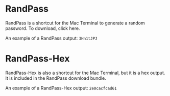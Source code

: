 # RandPass
RandPass is a shortcut for the Mac Terminal to generate a random password. To download, click here.

An example of a RandPass output: `3Hn1tJPJ`

# RandPass-Hex
RandPass-Hex is also a shortcut for the Mac Terminal, but it is a hex output. It is included in the RandPass download bundle.

An example of a RandPass-Hex output: `2e0cacfcad61`
